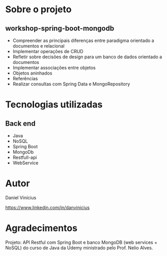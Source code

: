 # Sobre o projeto
## workshop-spring-boot-mongodb
- Compreender as principais diferenças entre paradigma orientado a documentos e relacional
- Implementar operações de CRUD
- Refletir sobre decisões de design para um banco de dados orientado a documentos
- Implementar associações entre objetos
- Objetos aninhados
- Referências
- Realizar consultas com Spring Data e MongoRepository

# Tecnologias utilizadas
## Back end
- Java
- NoSQL
- Spring Boot
- MongoDb
- Restfull-api
- WebService

# Autor

Daniel Vinícius

https://www.linkedin.com/in/danvinicius

# Agradecimentos
Projeto: API Restful com Spring Boot e banco MongoDB (web services + NoSQL) do curso de Java da Udemy ministrado pelo Prof. Nelio Alves.
